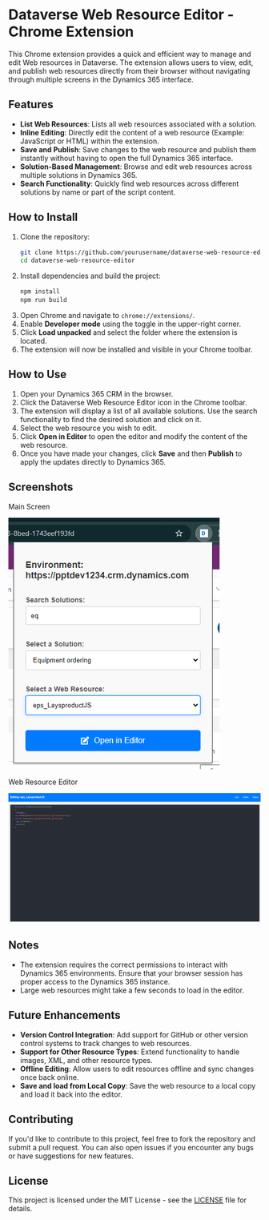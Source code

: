 # Dataverse Web Resource Editor - Chrome Extension

This Chrome extension provides a quick and efficient way to manage and edit Web resources in Dataverse. The extension allows users to view, edit, and publish web resources directly from their browser without navigating through multiple screens in the Dynamics 365 interface.

## Features

- **List Web Resources**: Lists all web resources associated with a solution.
- **Inline Editing**: Directly edit the content of a web resource (Example: JavaScript or HTML) within the extension.
- **Save and Publish**: Save changes to the web resource and publish them instantly without having to open the full Dynamics 365 interface.
- **Solution-Based Management**: Browse and edit web resources across multiple solutions in Dynamics 365.
- **Search Functionality**: Quickly find web resources across different solutions by name or part of the script content.

## How to Install

1. Clone the repository:
   ```sh
   git clone https://github.com/yourusername/dataverse-web-resource-editor.git
   cd dataverse-web-resource-editor
   ```
2. Install dependencies and build the project:
   ```sh
   npm install
   npm run build
   ```
3. Open Chrome and navigate to `chrome://extensions/`.
4. Enable **Developer mode** using the toggle in the upper-right corner.
5. Click **Load unpacked** and select the folder where the extension is located.
6. The extension will now be installed and visible in your Chrome toolbar.

## How to Use

1. Open your Dynamics 365 CRM in the browser.
2. Click the Dataverse Web Resource Editor icon in the Chrome toolbar.
3. The extension will display a list of all available solutions. Use the search functionality to find the desired solution and click on it.
4. Select the web resource you wish to edit.
5. Click **Open in Editor** to open the editor and modify the content of the web resource.
6. Once you have made your changes, click **Save** and then **Publish** to apply the updates directly to Dynamics 365.

## Screenshots

Main Screen

![alt text](./images/mainscreen.png)

Web Resource Editor

![alt text](./images/Editorscreen.png)

## Notes

- The extension requires the correct permissions to interact with Dynamics 365 environments. Ensure that your browser session has proper access to the Dynamics 365 instance.
- Large web resources might take a few seconds to load in the editor.

## Future Enhancements

- **Version Control Integration**: Add support for GitHub or other version control systems to track changes to web resources.
- **Support for Other Resource Types**: Extend functionality to handle images, XML, and other resource types.
- **Offline Editing**: Allow users to edit resources offline and sync changes once back online.
- **Save and load from Local Copy**: Save the web resource to a local copy and load it back into the editor.

## Contributing

If you'd like to contribute to this project, feel free to fork the repository and submit a pull request. You can also open issues if you encounter any bugs or have suggestions for new features.

## License

This project is licensed under the MIT License - see the [LICENSE](LICENSE) file for details.
